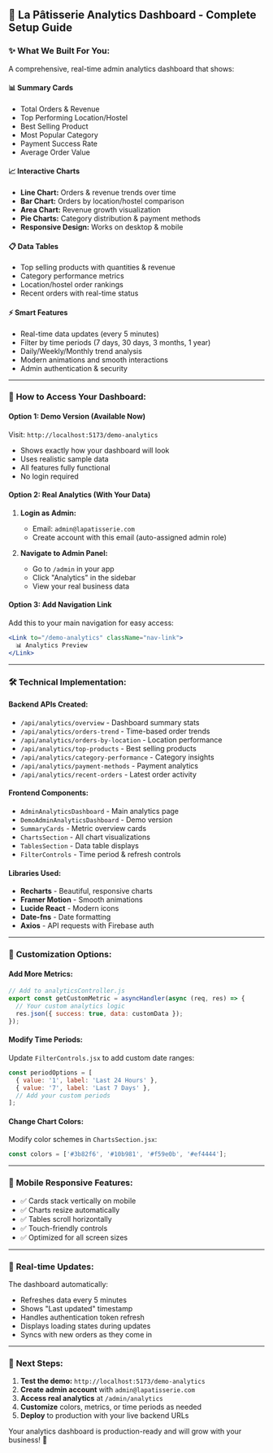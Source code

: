 ## 🚀 **La Pâtisserie Analytics Dashboard - Complete Setup Guide**

### ✨ **What We Built For You:**

A comprehensive, real-time admin analytics dashboard that shows:

#### **📊 Summary Cards**
- Total Orders & Revenue
- Top Performing Location/Hostel  
- Best Selling Product
- Most Popular Category
- Payment Success Rate
- Average Order Value

#### **📈 Interactive Charts**
- **Line Chart:** Orders & revenue trends over time
- **Bar Chart:** Orders by location/hostel comparison
- **Area Chart:** Revenue growth visualization  
- **Pie Charts:** Category distribution & payment methods
- **Responsive Design:** Works on desktop & mobile

#### **📋 Data Tables**
- Top selling products with quantities & revenue
- Category performance metrics
- Location/hostel order rankings
- Recent orders with real-time status

#### **⚡ Smart Features**
- Real-time data updates (every 5 minutes)
- Filter by time periods (7 days, 30 days, 3 months, 1 year)
- Daily/Weekly/Monthly trend analysis
- Modern animations and smooth interactions
- Admin authentication & security

---

### 🎯 **How to Access Your Dashboard:**

#### **Option 1: Demo Version (Available Now)**
Visit: `http://localhost:5173/demo-analytics`
- Shows exactly how your dashboard will look
- Uses realistic sample data
- All features fully functional
- No login required

#### **Option 2: Real Analytics (With Your Data)**
1. **Login as Admin:**
   - Email: `admin@lapatisserie.com` 
   - Create account with this email (auto-assigned admin role)

2. **Navigate to Admin Panel:**
   - Go to `/admin` in your app
   - Click "Analytics" in the sidebar
   - View your real business data

#### **Option 3: Add Navigation Link**
Add this to your main navigation for easy access:
```jsx
<Link to="/demo-analytics" className="nav-link">
  📊 Analytics Preview
</Link>
```

---

### 🛠 **Technical Implementation:**

#### **Backend APIs Created:**
- `/api/analytics/overview` - Dashboard summary stats
- `/api/analytics/orders-trend` - Time-based order trends  
- `/api/analytics/orders-by-location` - Location performance
- `/api/analytics/top-products` - Best selling products
- `/api/analytics/category-performance` - Category insights
- `/api/analytics/payment-methods` - Payment analytics
- `/api/analytics/recent-orders` - Latest order activity

#### **Frontend Components:**
- `AdminAnalyticsDashboard` - Main analytics page
- `DemoAdminAnalyticsDashboard` - Demo version
- `SummaryCards` - Metric overview cards
- `ChartsSection` - All chart visualizations
- `TablesSection` - Data table displays
- `FilterControls` - Time period & refresh controls

#### **Libraries Used:**
- **Recharts** - Beautiful, responsive charts
- **Framer Motion** - Smooth animations
- **Lucide React** - Modern icons
- **Date-fns** - Date formatting
- **Axios** - API requests with Firebase auth

---

### 🔧 **Customization Options:**

#### **Add More Metrics:**
```javascript
// Add to analyticsController.js
export const getCustomMetric = asyncHandler(async (req, res) => {
  // Your custom analytics logic
  res.json({ success: true, data: customData });
});
```

#### **Modify Time Periods:**
Update `FilterControls.jsx` to add custom date ranges:
```javascript
const periodOptions = [
  { value: '1', label: 'Last 24 Hours' },
  { value: '7', label: 'Last 7 Days' },
  // Add your custom periods
];
```

#### **Change Chart Colors:**
Modify color schemes in `ChartsSection.jsx`:
```javascript
const colors = ['#3b82f6', '#10b981', '#f59e0b', '#ef4444'];
```

---

### 📱 **Mobile Responsive Features:**

- ✅ Cards stack vertically on mobile
- ✅ Charts resize automatically
- ✅ Tables scroll horizontally
- ✅ Touch-friendly controls
- ✅ Optimized for all screen sizes

---

### 🔄 **Real-time Updates:**

The dashboard automatically:
- Refreshes data every 5 minutes
- Shows "Last updated" timestamp
- Handles authentication token refresh
- Displays loading states during updates
- Syncs with new orders as they come in

---

### 🚀 **Next Steps:**

1. **Test the demo:** `http://localhost:5173/demo-analytics`
2. **Create admin account** with `admin@lapatisserie.com`
3. **Access real analytics** at `/admin/analytics`
4. **Customize** colors, metrics, or time periods as needed
5. **Deploy** to production with your live backend URLs

Your analytics dashboard is production-ready and will grow with your business! 🎉